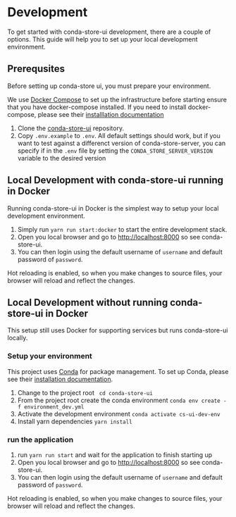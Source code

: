 # Development

To get started with conda-store-ui development, there are a couple of options. This guide will help you to set up your local development environment.

## Prerequsites
Before setting up conda-store ui, you must prepare your environment. 

We use [Docker Compose](https://docs.docker.com/compose/) to set up the infrastructure before starting ensure that you have docker-compose installed. If you need to install docker-compose, please see their [installlation documentation](https://docs.docker.com/compose/install/)

1. Clone the [conda-store-ui](https://github.com/conda-incubator/conda-store-ui.git) repository.
2. Copy `.env.example` to `.env`. All default settings should work, but if you want to test against a differenct version of conda-store-server, you can specify if in the `.env` file by setting the `CONDA_STORE_SERVER_VERSION` variable to the desired version

## Local Development with conda-store-ui running in Docker
Running conda-store-ui in Docker is the simplest way to setup your local development environment.

1. Simply run `yarn run start:docker` to start the entire development stack.
2. Open you local browser and go to [http://localhost:8000](http://localhost:8000) so see conda-store-ui.
3. You can then login using the default username of `username` and default password of `password`.

Hot reloading is enabled, so when you make changes to source files, your browser will reload and reflect the changes.

## Local Development without running conda-store-ui in Docker
This setup still uses Docker for supporting services but runs conda-store-ui locally.
### Setup your environment
This project uses [Conda](https://conda.io) for package management. To set up Conda, please see their [installation documentation](https://docs.conda.io/projects/conda/en/latest/user-guide/install/index.html).
1. Change to the project root ` cd conda-store-ui`
2. From the project root create the conda environment `conda env create -f environment_dev.yml`
3. Activate the development environment `conda activate cs-ui-dev-env`
4. Install yarn dependencies `yarn install`
### run the application
1. run `yarn run start` and wait for the application to finish starting up
2. Open you local browser and go to [http://localhost:8000](http://localhost:8000) so see conda-store-ui.
3. You can then login using the default username of `username` and default password of `password`.

Hot reloading is enabled, so when you make changes to source files, your browser will reload and reflect the changes.



